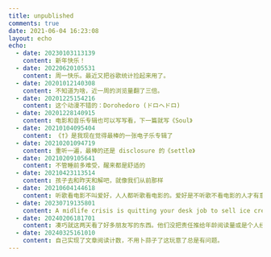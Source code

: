 ```yaml
---
title: unpublished
comments: true
date: 2021-06-04 16:23:08
layout: echo
echo:
  - date: 20230103113139
    content: 新年快乐！
  - date: 20220620105531
    content: 周一快乐。最近又把谷歌统计捡起来用了。
  - date: 20201012140308
    content: 不知道为啥，近一周的浏览量翻了三倍。
  - date: 20201225154216
    content: 这个动漫不错的：Dorohedoro (ドロヘドロ)
  - date: 20201228140915
    content: 电影和音乐专辑也可以写写看，下一篇就写《Soul》
  - date: 20210104095404
    content: 《†》是我现在觉得最棒的一张电子乐专辑了
  - date: 20210201094719
    content: 重听一遍，最棒的还是 disclosure 的《settle》
  - date: 20210209105641
    content: 不管睡前多难受，醒来都是舒适的
  - date: 20210423113514
    content: 孩子去和昨天和解吧，就像我们从前那样
  - date: 20210604144618
    content: 听歌看电影不叫爱好，人人都听歌看电影的。爱好是不听歌不看电影的人才有意思呢。
  - date: 20230719135801
    content: A midlife crisis is quitting your desk job to sell ice creams on the beach in the Caribbean. Getting to the point of doing it, not just thinking about it.
  - date: 20240206181701
    content: 凑巧就这两天看了好多朋友写的东西。他们没把责任推给年龄阅读量或是个人经历地写着。不像我，只会憋陈述句。
  - date: 20240325161010
    content: 自己实现了文章阅读计数，不用卜蒜子了这玩意了总是有问题。
---
```

